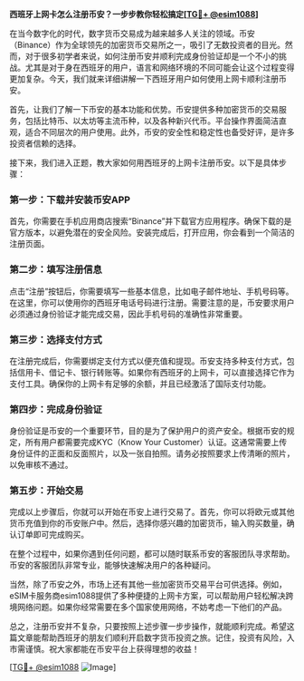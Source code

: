 **西班牙上网卡怎么注册币安？一步步教你轻松搞定[[TG💪+ @esim1088](https://t.me/s/esim1088)]**

在当今数字化的时代，数字货币交易成为越来越多人关注的领域。币安（Binance）作为全球领先的加密货币交易所之一，吸引了无数投资者的目光。然而，对于很多初学者来说，如何注册币安并顺利完成身份验证却是一个不小的挑战。尤其是对于身在西班牙的用户，语言和网络环境的不同可能会让这个过程变得更加复杂。今天，我们就来详细讲解一下西班牙用户如何使用上网卡顺利注册币安。

首先，让我们了解一下币安的基本功能和优势。币安提供多种加密货币的交易服务，包括比特币、以太坊等主流币种，以及各种新兴代币。平台操作界面简洁直观，适合不同层次的用户使用。此外，币安的安全性和稳定性也备受好评，是许多投资者信赖的选择。

接下来，我们进入正题，教大家如何用西班牙的上网卡注册币安。以下是具体步骤：

### 第一步：下载并安装币安APP

首先，你需要在手机应用商店搜索“Binance”并下载官方应用程序。确保下载的是官方版本，以避免潜在的安全风险。安装完成后，打开应用，你会看到一个简洁的注册页面。

### 第二步：填写注册信息

点击“注册”按钮后，你需要填写一些基本信息，比如电子邮件地址、手机号码等。在这里，你可以使用你的西班牙电话号码进行注册。需要注意的是，币安要求用户必须通过身份验证才能完成交易，因此手机号码的准确性非常重要。

### 第三步：选择支付方式

在注册完成后，你需要绑定支付方式以便充值和提现。币安支持多种支付方式，包括信用卡、借记卡、银行转账等。如果你有西班牙的上网卡，可以直接选择它作为支付工具。确保你的上网卡有足够的余额，并且已经激活了国际支付功能。

### 第四步：完成身份验证

身份验证是币安的一个重要环节，目的是为了保护用户的资产安全。根据币安的规定，所有用户都需要完成KYC（Know Your Customer）认证。这通常需要上传身份证件的正面和反面照片，以及一张自拍照。请务必按照要求上传清晰的照片，以免审核不通过。

### 第五步：开始交易

完成以上步骤后，你就可以开始在币安上进行交易了。首先，你可以将欧元或其他货币充值到你的币安账户中。然后，选择你感兴趣的加密货币，输入购买数量，确认订单即可完成购买。

在整个过程中，如果你遇到任何问题，都可以随时联系币安的客服团队寻求帮助。币安的客服团队非常专业，能够快速解决用户的各种疑问。

当然，除了币安之外，市场上还有其他一些加密货币交易平台可供选择。例如，eSIM卡服务商esim1088提供了多种便捷的上网卡方案，可以帮助用户轻松解决跨境网络问题。如果你经常需要在多个国家使用网络，不妨考虑一下他们的产品。

总之，注册币安并不复杂，只要按照上述步骤一步步操作，就能顺利完成。希望这篇文章能帮助西班牙的朋友们顺利开启数字货币投资之旅。记住，投资有风险，入市需谨慎。祝大家都能在币安平台上获得理想的收益！

[[TG💪+ @esim1088](https://t.me/s/esim1088) ![Image](https://i.postimg.cc/4NQfJmqS/Snipaste-2025-05-13-00-14-12.png)]